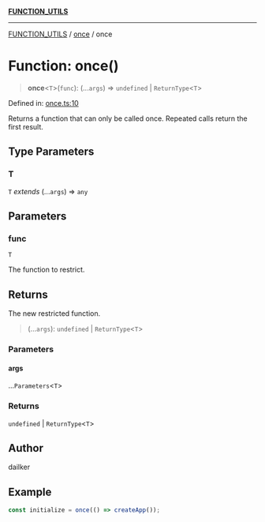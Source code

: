[**FUNCTION_UTILS**](../../README.md)

***

[FUNCTION_UTILS](../../README.md) / [once](../README.md) / once

# Function: once()

> **once**\<`T`\>(`func`): (...`args`) => `undefined` \| `ReturnType`\<`T`\>

Defined in: [once.ts:10](https://github.com/dailker/everyutil/blob/d9e75f2d42f154020cf237316fa0fc68ab45d114/src/function/once.ts#L10)

Returns a function that can only be called once. Repeated calls return the first result.

## Type Parameters

### T

`T` *extends* (...`args`) => `any`

## Parameters

### func

`T`

The function to restrict.

## Returns

The new restricted function.

> (...`args`): `undefined` \| `ReturnType`\<`T`\>

### Parameters

#### args

...`Parameters`\<`T`\>

### Returns

`undefined` \| `ReturnType`\<`T`\>

## Author

dailker

## Example

```ts
const initialize = once(() => createApp());
```
